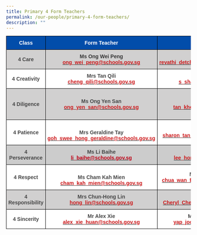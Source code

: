 ```yaml
---
title: Primary 4 Form Teachers
permalink: /our-people/primary-4-form-teachers/
description: ""
---
```

<style type="text/css">
.tg  {border-collapse:collapse;border-spacing:0;margin:0px auto;}
.tg td{border-color:black;border-style:solid;border-width:1px;font-family:Arial, sans-serif;font-size:14px;
  overflow:hidden;padding:10px 5px;word-break:normal;}
.tg th{border-color:black;border-style:solid;border-width:1px;font-family:Arial, sans-serif;font-size:14px;
  font-weight:normal;overflow:hidden;padding:10px 5px;word-break:normal;}
.tg .tg-ct41{background-color:#FFF;color:#CB181A;font-weight:bold;text-align:center;vertical-align:middle}
.tg .tg-yh22{background-color:#D1D0D0;color:#353535;font-weight:bold;text-align:center;vertical-align:middle}
.tg .tg-idov{background-color:#024DAA;color:#FFF;font-weight:bold;text-align:center;vertical-align:middle}
.tg .tg-bmtl{background-color:#D1D0D0;color:#454545;font-weight:bold;text-align:center;vertical-align:middle}
.tg .tg-lyza{background-color:#D1D0D0;color:#CB181A;font-weight:bold;text-align:center;vertical-align:middle}
.tg .tg-cuqa{background-color:#FFF;color:#454545;font-weight:bold;text-align:center;vertical-align:middle}
.tg .tg-r6i7{background-color:#FFF;color:#BD0015;font-weight:bold;text-align:center;vertical-align:middle}
.tg .tg-vlx1{background-color:#CCC;color:#454545;font-weight:bold;text-align:center;vertical-align:middle}
.tg .tg-pk0i{background-color:#CCC;color:#353535;font-weight:bold;text-align:center;vertical-align:middle}
.tg .tg-5y2q{background-color:#CCC;color:#CB181A;font-weight:bold;text-align:center;vertical-align:middle}
</style>
<table class="tg">
<tbody>
  <tr>
    <td class="tg-idov"><span style="color:white">Class</span></td>
    <td class="tg-idov"><span style="color:white">Form Teacher</span></td>
    <td class="tg-idov"><span style="color:white">Form Teacher</span></td>
  </tr>
  <tr>
    <td class="tg-bmtl">4 Care</td>
    <td class="tg-yh22">Ms Ong Wei Peng<br><a href="mailto:ong_wei_peng@schools.gov.sg" target="_blank" rel="noopener noreferrer"><span style="color:#CB181A">ong_wei_peng@schools.gov.sg</span></a></td>
    <td class="tg-lyza"><span style="color:#454545">Mdm Revathi</span><br><a href="mailto:revathi_detchanamoorthy@schools.gov.sg" target="_blank" rel="noopener noreferrer"><span style="text-decoration:none;color:#CB181A">revathi_detchanamoorthy@schools.gov.sg</span></a></td>
  </tr>
  <tr>
    <td class="tg-cuqa">4 Creativity</td>
    <td class="tg-cuqa">Mrs Tan Qili<br><a href="mailto:cheng_qili@schools.gov.sg" target="_blank" rel="noopener noreferrer"><span style="text-decoration:none;color:#CB181A">cheng_qili@schools.gov.sg</span></a></td>
    <td class="tg-ct41"><span style="color:#454545">Mdm Shahira</span><br><a href="mailto:s_shahira@schools.gov.sg" target="_blank" rel="noopener noreferrer"><span style="text-decoration:none;color:#CB181A">s_shahira@schools.gov.sg</span></a></td>
  </tr>
  <tr>
    <td class="tg-bmtl">4 Diligence</td>
    <td class="tg-bmtl"><br>Ms Ong Yen San<br><a href="mailto:ong_yen_san@schools.gov.sg" target="_blank" rel="noopener noreferrer"><span style="color:#CB181A">ong_yen_san@schools.gov.sg</span></a><br><br></td>
    <td class="tg-lyza"><span style="color:#454545">Mrs Wendy Tan</span><br><a href="mailto:tan_khor_kiah@schools.gov.sg" target="_blank" rel="noopener noreferrer"><span style="text-decoration:none;color:#CB181A">tan_khor_kiah@schools.gov.sg</span></a></td>
  </tr>
  <tr>
    <td class="tg-cuqa">4 Patience</td>
    <td class="tg-cuqa"><br>Mrs Geraldine Tay<br><a href="mailto:goh_swee_hong_geraldine@schools.gov.sg" target="_blank" rel="noopener noreferrer"><span style="text-decoration:none;color:#CB181A">goh_swee_hong_geraldine@schools.gov.sg</span></a><br></td>
    <td class="tg-r6i7"><span style="color:#454545">Mdm Sharon Tan</span><br><a href="mailto:sharon_tan_chai_hoon@schools.gov.sg" target="_blank" rel="noopener noreferrer"><span style="text-decoration:none;color:#CB181A">sharon_tan_chai_hoon@schools.gov.sg</span></a></td>
  </tr>
  <tr>
    <td class="tg-vlx1">4 Perseverance</td>
    <td class="tg-pk0i"><span style="color:#454545">Ms Li Baihe</span><br><a href="mailto:li_baihe@schools.gov.sg" target="_blank" rel="noopener noreferrer"><span style="color:#BD0015">li_baihe@schools.gov.sg</span></a></td>
    <td class="tg-5y2q"><span style="color:#454545">Mr Wayne Lee</span><br><a href="mailto:lee_hong_wei@schools.gov.sg" target="_blank" rel="noopener noreferrer"><span style="text-decoration:none;color:#CB181A">lee_hong_wei@schools.gov.sg</span></a></td>
  </tr>
  <tr>
    <td class="tg-cuqa">4 Respect</td>
    <td class="tg-cuqa"><br>Ms Cham Kah Mien<br><a href="mailto:cham_kah_mien@schools.gov.sg" target="_blank" rel="noopener noreferrer"><span style="text-decoration:none;color:#CB181A">cham_kah_mien@schools.gov.sg</span></a><br></td>
    <td class="tg-ct41"><span style="color:#454545">Mdm Wendy Chua</span><br><a href="mailto:chua_wan_feng_wendy@schools.gov.sg" target="_blank" rel="noopener noreferrer"><span style="text-decoration:none;color:#CB181A">chua_wan_feng_wendy@schools.gov.sg</span></a></td>
  </tr>
  <tr>
    <td class="tg-bmtl">4 Responsibility</td>
    <td class="tg-bmtl">Mrs Chun-Hong Lin<br><a href="mailto:hong_lin@schools.gov.sg" target="_blank" rel="noopener noreferrer"><span style="color:#CB181A">hong_lin@schools.gov.sg</span></a></td>
    <td class="tg-bmtl">Ms Cheryl Cheng<br><a href="mailto:Cheryl_Cheng_Jia_Yin@schools.gov.sg" target="_blank" rel="noopener noreferrer"><span style="color:#CB181A">Cheryl_Cheng_Jia_Yin@schools.gov.sg</span></a></td>
  </tr>
  <tr>
    <td class="tg-cuqa">4 Sincerity</td>
    <td class="tg-cuqa">Mr Alex Xie<br><a href="mailto:alex_xie_huan@schools.gov.sg" target="_blank" rel="noopener noreferrer"><span style="text-decoration:none;color:#CB181A">alex_xie_huan@schools.gov.sg</span></a></td>
    <td class="tg-ct41"><span style="color:#454545">Mdm Yap Joo Koon</span><br><a href="mailto:yap_joo_koon@schools.gov.sg" target="_blank" rel="noopener noreferrer"><span style="color:#CB181A">yap_joo_koon@schools.gov.sg</span></a></td>
  </tr>
</tbody>
</table>